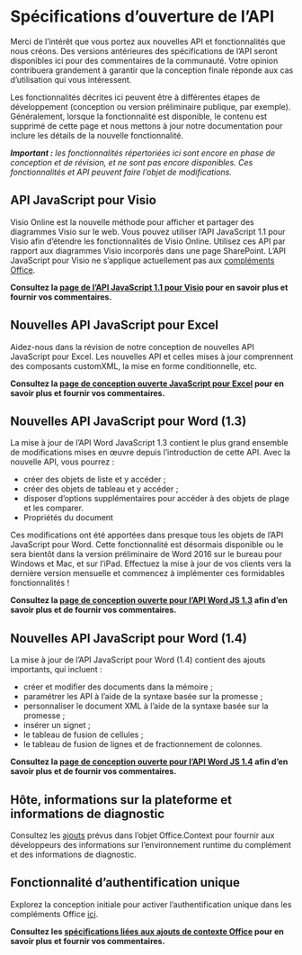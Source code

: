 # <a name="open-api-specifications"></a>Spécifications d’ouverture de l’API

Merci de l’intérêt que vous portez aux nouvelles API et fonctionnalités que nous créons. Des versions antérieures des spécifications de l’API seront disponibles ici pour des commentaires de la communauté. Votre opinion contribuera grandement à garantir que la conception finale réponde aux cas d’utilisation qui vous intéressent. 

Les fonctionnalités décrites ici peuvent être à différentes étapes de développement (conception ou version préliminaire publique, par exemple). Généralement, lorsque la fonctionnalité est disponible, le contenu est supprimé de cette page et nous mettons à jour notre documentation pour inclure les détails de la nouvelle fonctionnalité. 

_**Important :** les fonctionnalités répertoriées ici sont encore en phase de conception et de révision, et ne sont pas encore disponibles. Ces fonctionnalités et API peuvent faire l’objet de modifications._

## <a name="visio-javascript-apis"></a>API JavaScript pour Visio
Visio Online est la nouvelle méthode pour afficher et partager des diagrammes Visio sur le web. Vous pouvez utiliser l’API JavaScript 1.1 pour Visio afin d’étendre les fonctionnalités de Visio Online. Utilisez ces API par rapport aux diagrammes Visio incorporés dans une page SharePoint. L’API JavaScript pour Visio ne s’applique actuellement pas aux [compléments Office](https://dev.office.com/docs/add-ins/overview/office-add-ins).

**Consultez la [page de l’API JavaScript 1.1 pour Visio](https://github.com/OfficeDev/office-js-docs/tree/VisioJs_1.1_Openspec) pour en savoir plus et fournir vos commentaires.**

## <a name="new-excel-javascript-apis"></a>Nouvelles API JavaScript pour Excel
Aidez-nous dans la révision de notre conception de nouvelles API JavaScript pour Excel. Les nouvelles API et celles mises à jour comprennent des composants customXML, la mise en forme conditionnelle, etc. 

**Consultez la [page de conception ouverte JavaScript pour Excel](https://github.com/OfficeDev/office-js-docs/tree/ExcelJs_OpenSpec) pour en savoir plus et fournir vos commentaires.**

## <a name="new-word-javascript-apis-13"></a>Nouvelles API JavaScript pour Word (1.3)
La mise à jour de l’API Word JavaScript 1.3 contient le plus grand ensemble de modifications mises en œuvre depuis l’introduction de cette API. Avec la nouvelle API, vous pourrez : 

* créer des objets de liste et y accéder ;
* créer des objets de tableau et y accéder ;
* disposer d’options supplémentaires pour accéder à des objets de plage et les comparer.
* Propriétés du document

Ces modifications ont été apportées dans presque tous les objets de l’API JavaScript pour Word. Cette fonctionnalité est désormais disponible ou le sera bientôt dans la version préliminaire de Word 2016 sur le bureau pour Windows et Mac, et sur l’iPad. Effectuez la mise à jour de vos clients vers la dernière version mensuelle et commencez à implémenter ces formidables fonctionnalités !

**Consultez la [page de conception ouverte pour l’API Word JS 1.3](https://github.com/OfficeDev/office-js-docs/tree/WordJs_1.3_Openspec/word) afin d’en savoir plus et de fournir vos commentaires.**

## <a name="new-word-javascript-apis-14"></a>Nouvelles API JavaScript pour Word (1.4)
La mise à jour de l’API JavaScript pour Word (1.4) contient des ajouts importants, qui incluent :

* créer et modifier des documents dans la mémoire ;
* paramétrer les API à l’aide de la syntaxe basée sur la promesse ;
* personnaliser le document XML à l’aide de la syntaxe basée sur la promesse ;
* insérer un signet ; 
* le tableau de fusion de cellules ;
* le tableau de fusion de lignes et de fractionnement de colonnes.

**Consultez la [page de conception ouverte pour l’API Word JS 1.4](https://github.com/OfficeDev/office-js-docs/tree/WordJs_1.4_OpenSpec) afin d’en savoir plus et de fournir vos commentaires.**

## <a name="host-platform-information-and-diagnostic-information"></a>Hôte, informations sur la plateforme et informations de diagnostic 
Consultez les [ajouts](https://github.com/OfficeDev/office-js-docs/tree/ContextAdditions_OpenSpec) prévus dans l’objet Office.Context pour fournir aux développeurs des informations sur l’environnement runtime du complément et des informations de diagnostic. 

## <a name="single-sign-on-capability"></a>Fonctionnalité d’authentification unique 
Explorez la conception initiale pour activer l’authentification unique dans les compléments Office [ici](https://github.com/OfficeDev/office-js-docs/tree/Addin_SSO_OpenSpec).

**Consultez les [spécifications liées aux ajouts de contexte Office](https://github.com/OfficeDev/office-js-docs/tree/ContextAdditions_OpenSpec) pour en savoir plus et fournir vos commentaires.**

